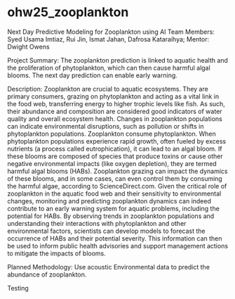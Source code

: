 # ohw25_zooplankton
Next Day Predictive Modeling for Zooplankton using AI
Team Members: Syed Usama Imtiaz, Rui Jin, Ismat Jahan, Dafrosa Kataraihya; Mentor: Dwight Owens

Project Summary: The zooplankton prediction is linked to aquatic health and the proliferation of phytoplankton, which can then cause harmful algal blooms. The next day prediction can enable early warning. 

Description: Zooplankton are crucial to aquatic ecosystems. They are primary consumers, grazing on phytoplankton and acting as a vital link in the food web, transferring energy to higher trophic levels like fish. As such, their abundance and composition are considered good indicators of water quality and overall ecosystem health. Changes in zooplankton populations can indicate environmental disruptions, such as pollution or shifts in phytoplankton populations. Zooplankton consume phytoplankton. When phytoplankton populations experience rapid growth, often fueled by excess nutrients (a process called eutrophication), it can lead to an algal bloom. If these blooms are composed of species that produce toxins or cause other negative environmental impacts (like oxygen depletion), they are termed harmful algal blooms (HABs). Zooplankton grazing can impact the dynamics of these blooms, and in some cases, can even control them by consuming the harmful algae, according to ScienceDirect.com. Given the critical role of zooplankton in the aquatic food web and their sensitivity to environmental changes, monitoring and predicting zooplankton dynamics can indeed contribute to an early warning system for aquatic problems, including the potential for HABs. By observing trends in zooplankton populations and understanding their interactions with phytoplankton and other environmental factors, scientists can develop models to forecast the occurrence of HABs and their potential severity. This information can then be used to inform public health advisories and support management actions to mitigate the impacts of blooms. 

Planned Methodology: Use acoustic Environmental data to predict the abundance of zooplankton.

Testing

